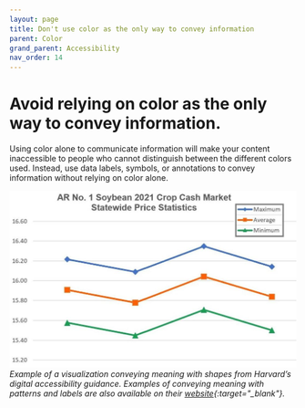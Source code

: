 ```yaml
---
layout: page
title: Don't use color as the only way to convey information
parent: Color
grand_parent: Accessibility
nav_order: 14
---
```


# Avoid relying on color as the only way to convey information.

Using color alone to communicate information will make your content inaccessible to people who cannot distinguish between the different colors used. Instead, use data labels, symbols, or annotations to convey information without relying on color alone. 

![Line graph showing maximum, average, and minimum soybean prices in 2021](../color/color_alone.png)\
*Example of a visualization conveying meaning with shapes from Harvard’s digital accessibility guidance. Examples of conveying meaning with patterns and labels are also available on their [website](https://accessibility.huit.harvard.edu/data-viz-charts-graphs){:target="_blank"}.*

